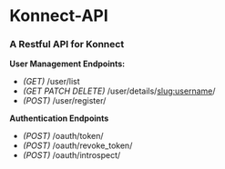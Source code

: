 # Konnect-API
### A Restful API for Konnect


**User Management Endpoints:**
- *(GET)* /user/list
- *(GET PATCH DELETE)* /user/details/<slug:username>/
- *(POST)* /user/register/

**Authentication Endpoints**
- *(POST)* /oauth/token/
- *(POST)* /oauth/revoke_token/
- *(POST)* /oauth/introspect/
